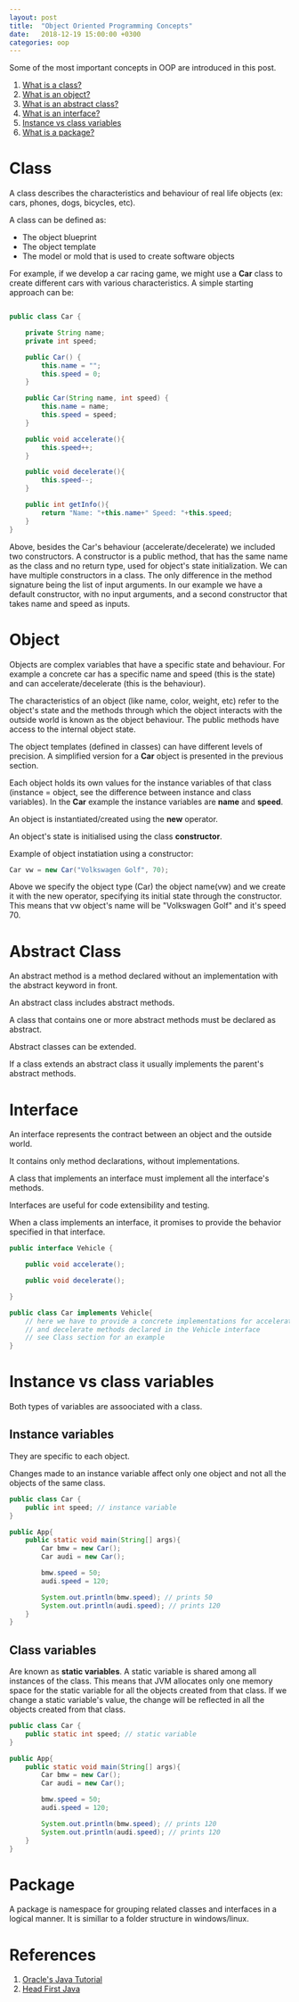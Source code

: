 ```yaml
---
layout: post
title:  "Object Oriented Programming Concepts"
date:   2018-12-19 15:00:00 +0300
categories: oop
---
```


Some of the most important concepts in OOP are introduced in this post.

1. [What is a class?](#class)
2. [What is an object?](#object)
3. [What is an abstract class?](#abstract-class)
4. [What is an interface?](#abstract-class)
5. [Instance vs class variables](#instance-vs-class-variables)
6. [What is a package?](#package)

# Class

A class describes the characteristics and behaviour of real life objects (ex: cars, phones, dogs, bicycles, etc).

A class can be defined as:
- The object blueprint
- The object template
- The model or mold that is used to create software objects

For example, if we develop a car racing game, we might use a __Car__ class to create different cars with various characteristics. A simple starting approach can be:

```java

public class Car {

    private String name;
    private int speed;

    public Car() {
        this.name = "";
        this.speed = 0;
    }

    public Car(String name, int speed) {
        this.name = name;
        this.speed = speed;
    }

    public void accelerate(){
        this.speed++;
    }

    public void decelerate(){
        this.speed--;
    }

    public int getInfo(){
        return "Name: "+this.name+" Speed: "+this.speed;
    }
}

```

Above, besides the Car's behaviour (accelerate/decelerate) we included two constructors. A constructor is a public method, that has the same name as the class and no return type, used for object's state initialization. We can have multiple constructors in a class. The only difference in the method signature being the list of input arguments. In our example we have a default constructor, with no input arguments, and a second constructor that takes name and speed as inputs.

# Object

Objects are complex variables that have a specific state and behaviour. For example a concrete car has a specific name and speed (this is the state) and can accelerate/decelerate (this is the behaviour). 

The characteristics of an object (like name, color, weight, etc) refer to the object's state and the methods through which the object interacts with the outside world is known as the object behaviour. The public methods have access to the internal object state.

The object templates (defined in classes) can have different levels of precision. A simplified version for a __Car__ object is presented in the previous section. 

Each object holds its own values for the instance variables of that class (instance = object, see the difference between instance and class variables). In the __Car__ example the instance variables are __name__ and __speed__.

An object is instantiated/created using the __new__ operator. 

An object's state is initialised using the class __constructor__.

 

Example of object instatiation using a constructor:

```java
Car vw = new Car("Volkswagen Golf", 70);
```

Above we specify the object type (Car) the object name(vw) and we create it with the new operator, specifying its initial state through the constructor. This means that vw object's name will be "Volkswagen Golf" and it's speed 70.

# Abstract Class

An abstract method is a method declared without an implementation with the abstract keyword in front.

An abstract class includes abstract methods.

A class that contains one or more abstract methods must be declared as abstract.

Abstract classes can be extended.

If a class extends an abstract class it usually implements the parent's abstract methods. 

# Interface

An interface represents the contract between an object and the outside world.

It contains only method declarations, without implementations.

A class that implements an interface must implement all the interface's methods.

Interfaces are useful for code extensibility and testing. 

When a class implements an interface, it promises to provide the behavior specified in that interface.

```java
public interface Vehicle {

    public void accelerate();

    public void decelerate();

}

public class Car implements Vehicle{
    // here we have to provide a concrete implementations for accelerate 
    // and decelerate methods declared in the Vehicle interface 
    // see Class section for an example
}
```


# Instance vs class variables

Both types of variables are assoociated with a class. 

## Instance variables

They are specific to each object. 

Changes made to an instance variable affect only one object and not all the objects of the same class.

```java
public class Car {
    public int speed; // instance variable
}

public App{
    public static void main(String[] args){
        Car bmw = new Car();
        Car audi = new Car();

        bmw.speed = 50;
        audi.speed = 120;

        System.out.println(bmw.speed); // prints 50
        System.out.println(audi.speed); // prints 120
    }
}
```

## Class variables 
Are known as __static variables__. A static variable is shared among all instances of the class. This means that JVM allocates only one memory space for the static variable for all the objects created from that class. If we change a static variable's value, the change will be reflected in all the objects created from that class. 

```java
public class Car {
    public static int speed; // static variable
}

public App{
    public static void main(String[] args){
        Car bmw = new Car();
        Car audi = new Car();

        bmw.speed = 50;
        audi.speed = 120;

        System.out.println(bmw.speed); // prints 120
        System.out.println(audi.speed); // prints 120
    }
}
```

# Package

A package is namespace for grouping related classes and interfaces in a logical manner.
It is simillar to a folder structure in windows/linux.

# References
1. [Oracle's Java Tutorial](https://docs.oracle.com/javase/tutorial/java/index.html)
2. [Head First Java](https://www.oreilly.com/library/view/head-first-java/0596009208/)
